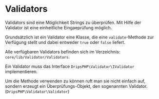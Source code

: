 # Validators

Validators sind eine Möglichkeit Strings zu überprüfen. Mit Hilfe der Validator ist eine einheitliche Eingaeprüfung möglich.

Grundsätzlich ist ein Validator eine Klasse, die eine `validate`-Methode zur Verfügung stellt und dabei entweder `true` oder `false` liefert.

Alle verfügbaren Validators befinden sich im Verzeichnis: `core/lib/Validator/Validators`.

Ein Validator muss das Interface `DripsPHP\Validator\IValidator` implementieren.

Um die Methode verwenden zu können ruft man sie nicht einfach auf, sondern erzeugt ein Überprüfungs-Objekt, den sogenannten Validator. (`DripsPHP\Validator\Validator`)
